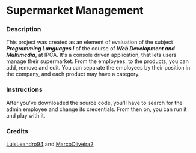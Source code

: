 # Supermarket Management 

### Description
This project was created as an element of evaluation of the subject ***Programming Languages I*** of the course of ***Web Development and Multimedia***, at IPCA.
It's a console driven application, that lets users manage their supermarket. From the employees, to the products, you can add, remove and edit. You can separate the employees by their position in the company, and each product may have a category.

### Instructions
After you've downloaded the source code, you'll have to search for the admin employee and change its credentials. From then on, you can run it and play with it.

### Credits
[LuisLeandro94](https://github.com/LuisLeandro94) and [MarcoOliveira2](https://github.com/MarcoOliveira2)
